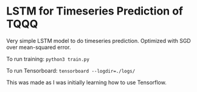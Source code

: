 # LSTM for Timeseries Prediction of TQQQ

Very simple LSTM model to do timeseries prediction. Optimized with SGD over mean-squared error. 

To run training: ``` python3 train.py ```

To run Tensorboard: ``` tensorboard --logdir=./logs/ ``` 

This was made as I was initially learning how to use Tensorflow. 

